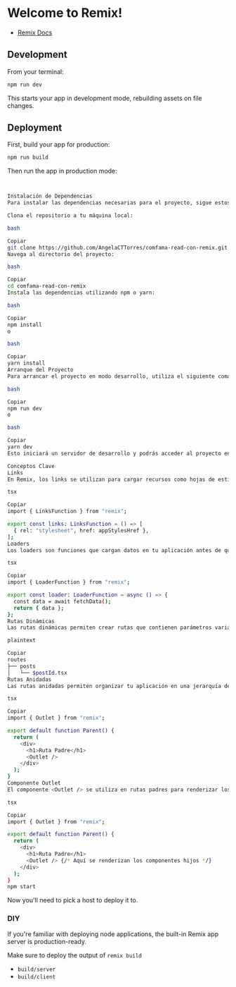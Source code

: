 # Welcome to Remix!

- [Remix Docs](https://remix.run/docs)

## Development

From your terminal:

```sh
npm run dev
```

This starts your app in development mode, rebuilding assets on file changes.

## Deployment

First, build your app for production:

```sh
npm run build
```

Then run the app in production mode:

```sh


Instalación de Dependencias
Para instalar las dependencias necesarias para el proyecto, sigue estos pasos:

Clona el repositorio a tu máquina local:

bash

Copiar
git clone https://github.com/AngelaCTTorres/comfama-read-con-remix.git
Navega al directorio del proyecto:

bash

Copiar
cd comfama-read-con-remix
Instala las dependencias utilizando npm o yarn:

bash

Copiar
npm install
o

bash

Copiar
yarn install
Arranque del Proyecto
Para arrancar el proyecto en modo desarrollo, utiliza el siguiente comando:

bash

Copiar
npm run dev
o

bash

Copiar
yarn dev
Esto iniciará un servidor de desarrollo y podrás acceder al proyecto en tu navegador en http://localhost:3000.

Conceptos Clave
Links
En Remix, los links se utilizan para cargar recursos como hojas de estilo. Puedes definirlos en tu componente utilizando la función links.

tsx

Copiar
import { LinksFunction } from "remix";

export const links: LinksFunction = () => [
  { rel: "stylesheet", href: appStylesHref },
];
Loaders
Los loaders son funciones que cargan datos en tu aplicación antes de que la página se renderice. Se utilizan para obtener datos del servidor.

tsx

Copiar
import { LoaderFunction } from "remix";

export const loader: LoaderFunction = async () => {
  const data = await fetchData();
  return { data };
};
Rutas Dinámicas
Las rutas dinámicas permiten crear rutas que contienen parámetros variables. En Remix, puedes definir rutas dinámicas utilizando corchetes en el nombre del archivo.

plaintext

Copiar
routes
├── posts
│   └── $postId.tsx
Rutas Anidadas
Las rutas anidadas permiten organizar tu aplicación en una jerarquía de rutas. Utilizan el componente <Outlet /> para renderizar las rutas hijas.

tsx

Copiar
import { Outlet } from "remix";

export default function Parent() {
  return (
    <div>
      <h1>Ruta Padre</h1>
      <Outlet />
    </div>
  );
}
Componente Outlet
El componente <Outlet /> se utiliza en rutas padres para renderizar los componentes hijos. Es una forma de definir zonas en tu aplicación donde se cargarán las sub-rutas.

tsx

Copiar
import { Outlet } from "remix";

export default function Parent() {
  return (
    <div>
      <h1>Ruta Padre</h1>
      <Outlet /> {/* Aquí se renderizan los componentes hijos */}
    </div>
  );
}
npm start
```

Now you'll need to pick a host to deploy it to.

### DIY

If you're familiar with deploying node applications, the built-in Remix app server is production-ready.

Make sure to deploy the output of `remix build`

- `build/server`
- `build/client`
